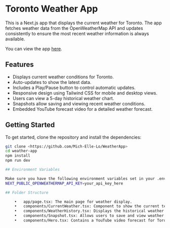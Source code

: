 # Toronto Weather App

This is a Next.js app that displays the current weather for Toronto. The app fetches weather data from the OpenWeatherMap API and updates consistently to ensure the most recent weather information is always available.

You can view the app [here](https://weather-app-phi-indol-75.vercel.app/).

## Features

- Displays current weather conditions for Toronto.
- Auto-updates to show the latest data.
- Includes a Play/Pause button to control automatic updates.
- Responsive design using Tailwind CSS for mobile and desktop views.
- Users can view a 5-day historical weather chart.
- Snapshots allow saving and viewing recent weather conditions.
- Embedded YouTube forecast video for a detailed weather forecast.

## Getting Started

To get started, clone the repository and install the dependencies:

```bash
git clone <https://github.com/Mich-Elle-Lo/WeatherApp>
cd weather-app
npm install
npm run dev

## Environment Variables

Make sure you have the following environment variables set in your .env.local file:
NEXT_PUBLIC_OPENWEATHERMAP_API_KEY=your_api_key_here

## Folder Structure

	•	app/page.tsx: The main page for weather display.
	•	components/CurrentWeather.tsx: Component to show the current temperature and condition.
	•	components/WeatherHistory.tsx: Displays the historical weather in chart format.
	•	components/Snapshot.tsx: Allows users to save and view weather snapshots.
	•	components/Hero.tsx: Contains a YouTube video forecast for Toronto.
```
